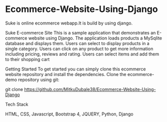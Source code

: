 # Ecommerce-Website-Using-Django
Suke is online ecommerce webapp.It is build by using django.

Suke E-commerce Site
This is a sample application that demonstrates an E-commerce website using Django.
The application loads products a MySqlite database and displays them.
Users can select to display products in a single category.
Users can click on any product to get more information including pricing, reviews and rating. 
Users can select items and add them to their shopping cart


Getting Started
To get started you can simply clone this ecommerce website repository and install the dependencies.
Clone the ecommerce-demo repository using git:
 
git clone https://github.com/MitkuDubale38/Ecommerce-Website-Using-Django

Tech Stack

HTML,
CSS,
Javascript,
Bootstrap 4,
JQUERY,
Python,
Django
